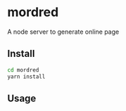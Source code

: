 # mordred
A node server to generate online page

## Install

```bash
cd mordred
yarn install
```

## Usage

